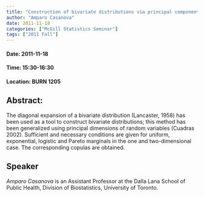 ```yaml
---
title: "Construction of bivariate distributions via principal components"
author: "Amparo Casanova"
date: 2011-11-18
categories: ["McGill Statistics Seminar"]
tags: ["2011 Fall"]
---
```


#### Date: 2011-11-18
#### Time: 15:30-16:30
#### Location: BURN 1205

## Abstract:

	
The diagonal expansion of a bivariate distribution (Lancaster, 1958) has been used as a tool to construct bivariate distributions; this method has been generalized using principal dimensions of random variables (Cuadras 2002). Sufficient and necessary conditions are given for uniform, exponential, logistic and Pareto marginals in the one and two-dimensional case. The corresponding copulas are obtained.

## Speaker

*Amparo Casanova* is an Assistant Professor at the Dalla Lana School of Public Health, Division of Biostatistics, University of Toronto.
